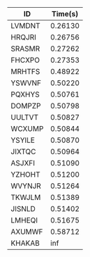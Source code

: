 |ID|Time(s)|
|-|-|
|LVMDNT|0.26130|
|HRQJRI|0.26756|
|SRASMR|0.27262|
|FHCXPO|0.27353|
|MRHTFS|0.48922|
|YSWVNF|0.50220|
|PQXHYS|0.50761|
|DOMPZP|0.50798|
|UULTVT|0.50827|
|WCXUMP|0.50844|
|YSYILE|0.50870|
|JIXTQC|0.50964|
|ASJXFI|0.51090|
|YZHOHT|0.51200|
|WVYNJR|0.51264|
|TKWJLM|0.51389|
|JISNLD|0.51402|
|LMHEQI|0.51675|
|AXUMWF|0.58712|
|KHAKAB|inf|
